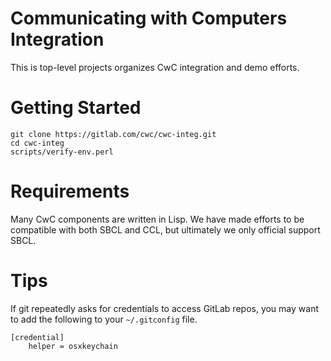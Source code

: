 # Communicating with Computers Integration

This is top-level projects organizes CwC integration and demo efforts.

# Getting Started

```
git clone https://gitlab.com/cwc/cwc-integ.git
cd cwc-integ
scripts/verify-env.perl
```

# Requirements

Many CwC components are written in Lisp. We have made efforts to be
compatible with both SBCL and CCL, but ultimately we only official
support SBCL.

# Tips

If git repeatedly asks for credentials to access GitLab repos, you may
want to add the following to your ```~/.gitconfig``` file.
```
[credential]
    helper = osxkeychain
```
